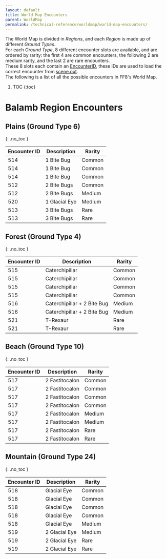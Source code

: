 ```yaml
---
layout: default
title: World Map Encounters
parent: WorldMap
permalink: /technical-reference/worldmap/world-map-encounters/
---
```


The World Map is divided in _Regions_, and each _Region_ is made up of different _Ground Types_.  
For each _Ground Type_, 8 different encounter slots are available, and are ordered by rarity: the first 4 are common encounters, the following 2 are medium rarity, and the last 2 are rare encounters.  
These 8 slots each contain an [EncounterID](../../battle/encounter-codes/), these IDs are used to load the correct encounter from [scene.out](../../battle/battle-structure-sceneout/).  
The following is a list of all the possible encounters in FF8's World Map.

1. TOC
{:toc}

# Balamb Region Encounters

## Plains (Ground Type 6)
{: .no_toc }

| Encounter ID  | Description   | Rarity |
|---------------|---------------|--------|
| 514           | 1 Bite Bug    | Common |
| 514           | 1 Bite Bug    | Common |
| 514           | 1 Bite Bug    | Common |
| 512           | 2 Bite Bugs   | Common |
| 512           | 2 Bite Bugs   | Medium |
| 520           | 1 Glacial Eye | Medium |
| 513           | 3 Bite Bugs   | Rare   |
| 513           | 3 Bite Bugs   | Rare   |

## Forest (Ground Type 4)
{: .no_toc }

| Encounter ID  | Description                 | Rarity |
|---------------|-----------------------------|--------|
| 515           | Caterchipillar              | Common |
| 515           | Caterchipillar              | Common |
| 515           | Caterchipillar              | Common |
| 515           | Caterchipillar              | Common |
| 516           | Caterchipillar + 2 Bite Bug | Medium |
| 516           | Caterchipillar + 2 Bite Bug | Medium |
| 521           | T-Rexaur                    | Rare   |
| 521           | T-Rexaur                    | Rare   |

## Beach (Ground Type 10)
{: .no_toc }

| Encounter ID  | Description       | Rarity |
|---------------|-------------------|--------|
| 517           | 2 Fastitocalon    | Common |
| 517           | 2 Fastitocalon    | Common |
| 517           | 2 Fastitocalon    | Common |
| 517           | 2 Fastitocalon    | Common |
| 517           | 2 Fastitocalon    | Medium |
| 517           | 2 Fastitocalon    | Medium |
| 517           | 2 Fastitocalon    | Rare   |
| 517           | 2 Fastitocalon    | Rare   |

## Mountain (Ground Type 24)
{: .no_toc }

| Encounter ID  | Description     | Rarity |
|---------------|-----------------|--------|
| 518           | Glacial Eye     | Common |
| 518           | Glacial Eye     | Common |
| 518           | Glacial Eye     | Common |
| 518           | Glacial Eye     | Common |
| 518           | Glacial Eye     | Medium |
| 519           | 2 Glacial Eye   | Medium |
| 519           | 2 Glacial Eye   | Rare   |
| 519           | 2 Glacial Eye   | Rare   |

